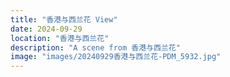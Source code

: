 ```yaml
---
title: "香港与西兰花 View"
date: 2024-09-29
location: "香港与西兰花"
description: "A scene from 香港与西兰花"
image: "images/20240929香港与西兰花-PDM_5932.jpg"
---
```

